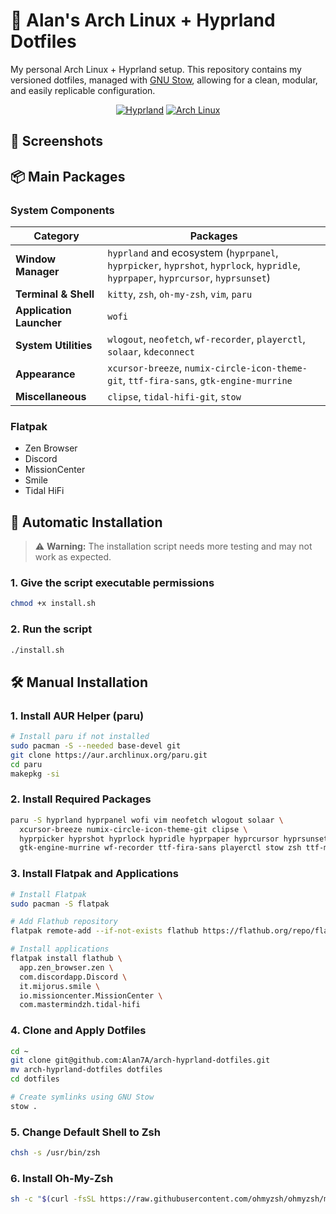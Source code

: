 # 🌟 Alan's Arch Linux + Hyprland Dotfiles

My personal Arch Linux + Hyprland setup. This repository contains my versioned dotfiles, managed with [GNU Stow](https://www.gnu.org/software/stow/), allowing for a clean, modular, and easily replicable configuration.

<div align="center">

[![Hyprland](https://img.shields.io/badge/WM-Hyprland-blue)](https://github.com/hyprwm/Hyprland)
[![Arch Linux](https://img.shields.io/badge/OS-Arch_Linux-blue)](https://archlinux.org/)

</div>

## 📸 Screenshots

## 📦 Main Packages

### System Components

| Category | Packages |
|----------|----------|
| **Window Manager** | `hyprland` and ecosystem (`hyprpanel`, `hyprpicker`, `hyprshot`, `hyprlock`, `hypridle`, `hyprpaper`, `hyprcursor`, `hyprsunset`) |
| **Terminal & Shell** | `kitty`, `zsh`, `oh-my-zsh`, `vim`, `paru` |
| **Application Launcher** | `wofi` |
| **System Utilities** | `wlogout`, `neofetch`, `wf-recorder`, `playerctl`, `solaar`, `kdeconnect` |
| **Appearance** | `xcursor-breeze`, `numix-circle-icon-theme-git`, `ttf-fira-sans`, `gtk-engine-murrine` |
| **Miscellaneous** | `clipse`, `tidal-hifi-git`, `stow` |

### Flatpak

- Zen Browser
- Discord
- MissionCenter
- Smile
- Tidal HiFi

## 🚀 Automatic Installation

> ⚠️ **Warning:** The installation script needs more testing and may not work as expected.

### 1. Give the script executable permissions
```sh
chmod +x install.sh
```
### 2. Run the script
```sh
./install.sh
```

## 🛠️ Manual Installation

### 1. Install AUR Helper (paru)

```sh
# Install paru if not installed
sudo pacman -S --needed base-devel git
git clone https://aur.archlinux.org/paru.git
cd paru
makepkg -si
```

### 2. Install Required Packages

```sh
paru -S hyprland hyprpanel wofi vim neofetch wlogout solaar \
  xcursor-breeze numix-circle-icon-theme-git clipse \
  hyprpicker hyprshot hyprlock hypridle hyprpaper hyprcursor hyprsunset \
  gtk-engine-murrine wf-recorder ttf-fira-sans playerctl stow zsh ttf-meslo-nerd
```

### 3. Install Flatpak and Applications

```sh
# Install Flatpak
sudo pacman -S flatpak

# Add Flathub repository
flatpak remote-add --if-not-exists flathub https://flathub.org/repo/flathub.flatpakrepo

# Install applications
flatpak install flathub \
  app.zen_browser.zen \
  com.discordapp.Discord \
  it.mijorus.smile \
  io.missioncenter.MissionCenter \
  com.mastermindzh.tidal-hifi
```

### 4. Clone and Apply Dotfiles

```sh
cd ~
git clone git@github.com:Alan7A/arch-hyprland-dotfiles.git
mv arch-hyprland-dotfiles dotfiles
cd dotfiles

# Create symlinks using GNU Stow
stow .
```


### 5. Change Default Shell to Zsh

```sh
chsh -s /usr/bin/zsh
```

### 6. Install Oh-My-Zsh

```sh
sh -c "$(curl -fsSL https://raw.githubusercontent.com/ohmyzsh/ohmyzsh/master/tools/install.sh)"
```

